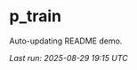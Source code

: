 # p_train

Auto-updating README demo.

<!--START_SECTION:status-->
_Last run: 2025-08-29 19:15 UTC_
<!--END_SECTION:status-->































































































































































































































